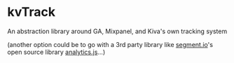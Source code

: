 kvTrack
=======

An abstraction library around GA, Mixpanel, and Kiva's own tracking system

(another option could be to go with a 3rd party library like [segment.io](https://segment.io/)'s open source library [analytics.js](https://segment.io/libraries/analytics.js)...)
